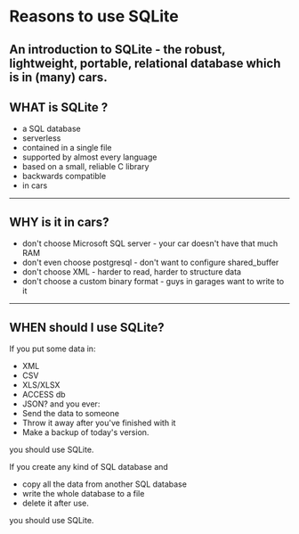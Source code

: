 # Reasons to use SQLite
An introduction to SQLite - the robust, lightweight, portable, relational database which is in (many) cars. 
---

## WHAT is SQLite ?
- a SQL database
- serverless
- contained in a single file
- supported by almost every language
- based on a small, reliable C library
- backwards compatible
- in cars

---
## WHY is it in cars?
- don't choose Microsoft SQL server - your car doesn't have that much RAM
- don't even choose postgresql - don't want to configure shared_buffer
- don't choose XML - harder to read, harder to structure data
- don't choose a custom binary format - guys in garages want to write to it

---
## WHEN should I use SQLite?
If you put some data in:
 - XML
 - CSV
 - XLS/XLSX
 - ACCESS db
 - JSON?
and you ever:
 - Send the data to someone
 - Throw it away after you've finished with it
 - Make a backup of today's version.
 
you should use SQLite.

If you create any kind of SQL database and
 - copy all the data from another SQL database
 - write the whole database to a file
 - delete it after use.
 
you should use SQLite.
